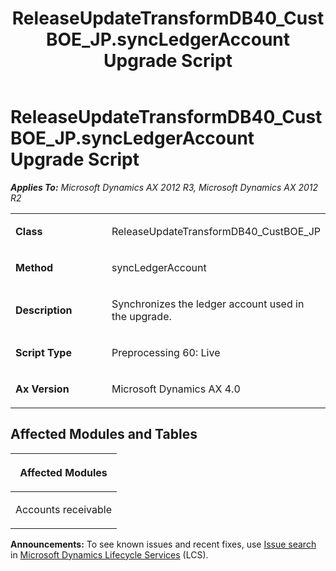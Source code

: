 ﻿---
title: ReleaseUpdateTransformDB40_CustBOE_JP.syncLedgerAccount Upgrade Script
TOCTitle: ReleaseUpdateTransformDB40_CustBOE_JP.syncLedgerAccount Upgrade Script
ms:assetid: d31ade6c-09e3-de32-655b-012b44ff30d0
ms:mtpsurl: https://msdn.microsoft.com/en-us/library/JJ686969(v=AX.60)
ms:contentKeyID: 49711419
ms.date: 05/18/2015
mtps_version: v=AX.60
---

# ReleaseUpdateTransformDB40\_CustBOE\_JP.syncLedgerAccount Upgrade Script 


_**Applies To:** Microsoft Dynamics AX 2012 R3, Microsoft Dynamics AX 2012 R2_

<table>
<colgroup>
<col style="width: 50%" />
<col style="width: 50%" />
</colgroup>
<tbody>
<tr class="odd">
<td><p><strong>Class</strong></p></td>
<td><p>ReleaseUpdateTransformDB40_CustBOE_JP</p></td>
</tr>
<tr class="even">
<td><p><strong>Method</strong></p></td>
<td><p>syncLedgerAccount</p></td>
</tr>
<tr class="odd">
<td><p><strong>Description</strong></p></td>
<td><p>Synchronizes the ledger account used in the upgrade.</p></td>
</tr>
<tr class="even">
<td><p><strong>Script Type</strong></p></td>
<td><p>Preprocessing 60: Live</p></td>
</tr>
<tr class="odd">
<td><p><strong>Ax Version</strong></p></td>
<td><p>Microsoft Dynamics AX 4.0</p></td>
</tr>
</tbody>
</table>


## Affected Modules and Tables

<table>
<colgroup>
<col style="width: 100%" />
</colgroup>
<thead>
<tr class="header">
<th><p>Affected Modules</p></th>
</tr>
</thead>
<tbody>
<tr class="odd">
<td><p>Accounts receivable</p></td>
</tr>
</tbody>
</table>

  
**Announcements:** To see known issues and recent fixes, use [Issue search](http://go.microsoft.com/fwlink/?linkid=389258) in [Microsoft Dynamics Lifecycle Services](http://go.microsoft.com/fwlink/?linkid=306505) (LCS).

